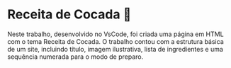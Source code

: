 # Receita de Cocada 🥥
Neste trabalho, desenvolvido no VsCode, foi criada uma página em HTML com o tema Receita de Cocada. O trabalho contou com a estrutura básica de um site, incluindo título, imagem ilustrativa, lista de ingredientes e uma sequência numerada para o modo de preparo.
